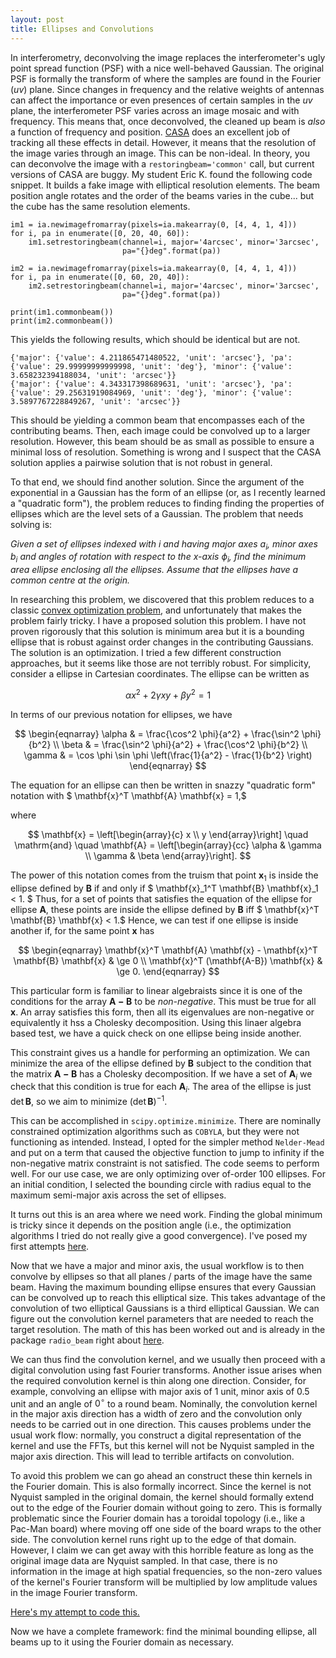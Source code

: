 ```yaml
---
layout: post
title: Ellipses and Convolutions
---
```


In interferometry, deconvolving the image replaces the interferometer's ugly point spread function (PSF) with a nice well-behaved Gaussian.  The original PSF is formally the transform of where the samples are found in the Fourier ($uv$) plane.  Since changes in frequency and the relative weights of antennas can affect the importance or even presences of certain samples in the $uv$ plane, the interferometer PSF varies across an image mosaic and with frequency.  This means that, once deconvolved, the cleaned up beam is _also_ a function of frequency and position.  [CASA](https://casa.nrao.edu) does an excellent job of tracking all these effects in detail.  However, it means that the resolution of the image varies through an image.  This can be non-ideal.  In theory, you can deconvolve the image with a `restoringbeam='common'` call, but current versions of CASA are buggy.  My student Eric K. found the following code snippet.  It builds a fake image with elliptical resolution elements.  The beam position angle rotates and the order of the beams varies in the cube... but the cube has the same resolution elements.

```
im1 = ia.newimagefromarray(pixels=ia.makearray(0, [4, 4, 1, 4]))
for i, pa in enumerate([0, 20, 40, 60]):
    im1.setrestoringbeam(channel=i, major='4arcsec', minor='3arcsec',
                         pa="{}deg".format(pa))

im2 = ia.newimagefromarray(pixels=ia.makearray(0, [4, 4, 1, 4]))
for i, pa in enumerate([0, 60, 20, 40]):
    im2.setrestoringbeam(channel=i, major='4arcsec', minor='3arcsec',
                         pa="{}deg".format(pa))

print(im1.commonbeam())
print(im2.commonbeam())
```

This yields the following results, which should be identical but are not.
```
{'major': {'value': 4.211865471480522, 'unit': 'arcsec'}, 'pa': {'value': 29.99999999999998, 'unit': 'deg'}, 'minor': {'value': 3.658232394188034, 'unit': 'arcsec'}}
{'major': {'value': 4.343317398689631, 'unit': 'arcsec'}, 'pa': {'value': 29.25631919084969, 'unit': 'deg'}, 'minor': {'value': 3.5897767228849267, 'unit': 'arcsec'}}
```

This should be yielding a common beam that encompasses each of the contributing beams.  Then, each image could be convolved up to a larger resolution. However, this beam should be as small as possible to ensure a minimal loss of resolution.  Something is wrong and I suspect that the CASA solution applies a pairwise solution that is not robust in general.  

To that end, we should find another solution.  Since the argument of the exponential in a Gaussian has the form of an ellipse (or, as I recently learned a "quadratic form"), the problem reduces to finding finding the properties of ellipses which are the level sets of a Gaussian. The problem that needs solving is:

_Given a set of ellipses indexed with $i$ and having major axes $a_i$, minor axes $b_i$ and angles of rotation with respect to the $x$-axis $\phi_i$, find the minimum area ellipse enclosing all the ellipses. Assume that the ellipses have a common centre at the origin._

In researching this problem, we discovered that this problem reduces to a classic [convex optimization problem](http://cvxopt.org/examples/book/ellipsoids.html), and unfortunately that makes the problem fairly tricky. I have a proposed solution this problem.  I have not proven rigorously that this solution is minimum area but it is a bounding ellipse that is robust against order changes in the contributing Gaussians. The solution is an optimization.  I tried a few different construction approaches, but it seems like those are not terribly robust.  For simplicity, consider a ellipse in Cartesian coordinates.  The ellipse can be written as 

$$
\alpha x^2 + 2 \gamma xy + \beta y^2 = 1
$$

In terms of our previous notation for ellipses, we have

$$
\begin{eqnarray}
\alpha & = \frac{\cos^2 \phi}{a^2} + \frac{\sin^2 \phi}{b^2} \\
\beta  & = \frac{\sin^2 \phi}{a^2} + \frac{\cos^2 \phi}{b^2} \\
\gamma & = \cos \phi \sin \phi \left(\frac{1}{a^2} - \frac{1}{b^2} \right)
\end{eqnarray}
$$

The equation for an ellipse can then be written in snazzy "quadratic form" notation with $ \mathbf{x}^T \mathbf{A} \mathbf{x} = 1,$ 

where 

$$
\mathbf{x} = \left[\begin{array}{c} x \\ y \end{array}\right] \quad \mathrm{and}
\quad \mathbf{A} = \left[\begin{array}{cc} \alpha & \gamma \\ \gamma & \beta \end{array}\right].
$$

The power of this notation comes from the truism that point $\mathbf{x}_1$ is inside the ellipse defined by $\mathbf{B}$ if and only if $ \mathbf{x}_1^T \mathbf{B} \mathbf{x}_1 < 1. $ Thus, for a set of points that satisfies the equation of the ellipse for ellipse $\mathbf{A}$, these points are inside the ellipse defined by $\mathbf{B}$ iff $ \mathbf{x}^T \mathbf{B} \mathbf{x} < 1.$  Hence, we can test if one ellipse is inside another if, for the same point $\mathbf{x}$ has 

$$
\begin{eqnarray}
\mathbf{x}^T \mathbf{A} \mathbf{x} -  \mathbf{x}^T \mathbf{B} \mathbf{x} & \ge 0 \\
\mathbf{x}^T (\mathbf{A-B}) \mathbf{x}  & \ge 0.
\end{eqnarray}
$$ 

This particular form is familiar to linear algebraists since it is one of the conditions for the array $\mathbf{A-B}$ to be _non-negative_.  This must be true for all $\mathbf{x}$.  An array satisfies this form, then all its eigenvalues are non-negative or equivalently it hss a Cholesky decomposition.  Using this linaer algebra based test, we have a quick check on one ellipse being inside another.  

This constraint gives us a handle for performing an optimization.  We can minimize the area of the ellipse defined by $\mathbf{B}$ subject to the condition that the matrix $\mathbf{A-B}$ has a Cholesky decomposition.  If we have a set of $\mathbf{A}_i$ we check that this condition is true for each $\mathbf{A}_i$.  The area of the ellipse is just $\det \mathbf{B}$, so we aim to minimize $(\det \mathbf{B})^{-1}$.

This can be accomplished in `scipy.optimize.minimize`.  There are nominally constrained optimization algorithms such as `COBYLA`, but they were not functioning as intended.  Instead, I opted for the simpler method `Nelder-Mead` and put on a term that caused the objective function to jump to infinity if the non-negative matrix constraint is not satisfied.  The code seems to perform well.  For our use case, we are only optimizing over of-order 100 ellipses.  For an initial condition, I selected the bounding circle with radius equal to the maximum semi-major axis across the set of ellipses.

It turns out this is an area where we need work.  Finding the global minimum is tricky since it depends on the position angle (i.e., the optimization algorithms I tried do not really give a good convergence).  I've posed my first attempts [here](http://nbviewer.jupyter.org/gist/low-sky/1eba1ebebe3606d400da030d2024970f).

Now that we have a major and minor axis, the usual workflow is to then convolve by ellipses so that all planes / parts of the image have the same beam.  Having the maximum bounding ellipse ensures that every Gaussian can be convolved up to reach this elliptical size.  This takes advantage of the convolution of two elliptical Gaussians is a third elliptical Gaussian.  We can figure out the convolution kernel parameters that are needed to reach the target resolution. The math of this has been worked out and is already in the package `radio_beam` right about [here](https://github.com/radio-astro-tools/radio_beam/blob/master/radio_beam/beam.py#L316).

We can thus find the convolution kernel, and we usually then proceed with a digital convolution using fast Fourier transforms.  Another issue arises when the required convolution kernel is thin along one direction.  Consider, for example, convolving an ellipse with major axis of 1 unit, minor axis of 0.5 unit and an angle of $0^\circ$ to a round beam.  Nominally, the convolution kernel in the major axis direction has a width of zero and the convolution only needs to be carried out in one direction.  This causes problems under the usual work flow: normally, you construct a digital representation of the kernel and use the FFTs, but this kernel will not be Nyquist sampled in the major axis direction.  This will lead to terrible artifacts on convolution.

To avoid this problem we can go ahead an construct these thin kernels in the Fourier domain.  This is also formally incorrect.  Since the kernel is not Nyquist sampled in the original domain, the kernel should formally extend out to the edge of the Fourier domain without going to zero.  This is formally problematic since the Fourier domain has a toroidal topology (i.e., like a Pac-Man board) where moving off one side of the board wraps to the other side.  The convolution kernel runs right up to the edge of that domain.  However, I claim we can get away with this horrible feature as long as the original image data are Nyquist sampled.  In that case, there is no information in the image at high spatial frequencies, so the non-zero values of the kernel's Fourier transform will be multiplied by low amplitude values in the image Fourier transform.

[Here's my attempt to code this.](https://github.com/Astroua/almaprops/blob/master/code/python/ftplane_convolution.py)

Now we have a complete framework: find the minimal bounding ellipse, all beams up to it using the Fourier domain as necessary. 

